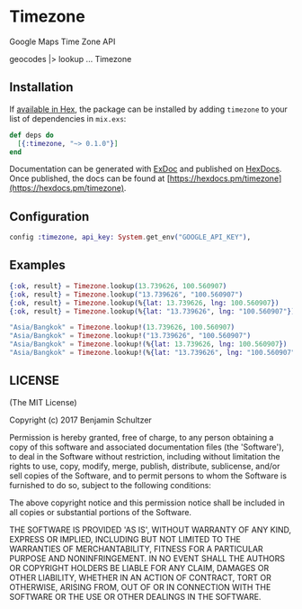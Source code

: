 # Timezone
Google Maps Time Zone API

geocodes
|> lookup
...
Timezone

## Installation

If [available in Hex](https://hex.pm/docs/publish), the package can be installed
by adding `timezone` to your list of dependencies in `mix.exs`:

```elixir
def deps do
  [{:timezone, "~> 0.1.0"}]
end
```

Documentation can be generated with [ExDoc](https://github.com/elixir-lang/ex_doc)
and published on [HexDocs](https://hexdocs.pm). Once published, the docs can
be found at [https://hexdocs.pm/timezone](https://hexdocs.pm/timezone).


## Configuration

```elixir
config :timezone, api_key: System.get_env("GOOGLE_API_KEY"),
```


## Examples

```elixir
{:ok, result} = Timezone.lookup(13.739626, 100.560907)
{:ok, result} = Timezone.lookup("13.739626", "100.560907")
{:ok, result} = Timezone.lookup(%{lat: 13.739626, lng: 100.560907})
{:ok, result} = Timezone.lookup(%{lat: "13.739626", lng: "100.560907"})

"Asia/Bangkok" = Timezone.lookup!(13.739626, 100.560907)
"Asia/Bangkok" = Timezone.lookup!("13.739626", "100.560907")
"Asia/Bangkok" = Timezone.lookup!(%{lat: 13.739626, lng: 100.560907})
"Asia/Bangkok" = Timezone.lookup!(%{lat: "13.739626", lng: "100.560907"})
```

## LICENSE

(The MIT License)

Copyright (c) 2017 Benjamin Schultzer

Permission is hereby granted, free of charge, to any person obtaining a copy of this software and associated documentation files (the 'Software'), to deal in the Software without restriction, including without limitation the rights to use, copy, modify, merge, publish, distribute, sublicense, and/or sell copies of the Software, and to permit persons to whom the Software is furnished to do so, subject to the following conditions:

The above copyright notice and this permission notice shall be included in all copies or substantial portions of the Software.

THE SOFTWARE IS PROVIDED 'AS IS', WITHOUT WARRANTY OF ANY KIND, EXPRESS OR IMPLIED, INCLUDING BUT NOT LIMITED TO THE WARRANTIES OF MERCHANTABILITY, FITNESS FOR A PARTICULAR PURPOSE AND NONINFRINGEMENT. IN NO EVENT SHALL THE AUTHORS OR COPYRIGHT HOLDERS BE LIABLE FOR ANY CLAIM, DAMAGES OR OTHER LIABILITY, WHETHER IN AN ACTION OF CONTRACT, TORT OR OTHERWISE, ARISING FROM, OUT OF OR IN CONNECTION WITH THE SOFTWARE OR THE USE OR OTHER DEALINGS IN THE SOFTWARE.
